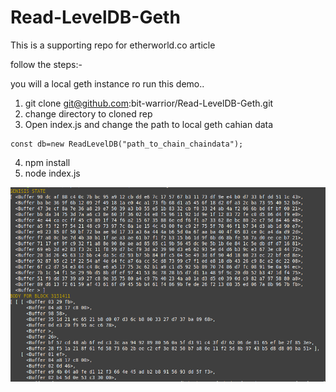 # Read-LevelDB-Geth

This is a supporting repo for etherworld.co article

follow the steps:-

you will a local geth instance ro run this demo..

1) git clone git@github.com:bit-warrior/Read-LevelDB-Geth.git
2) change directory to cloned rep 
3) Open index.js
 and change the path to local geth cahian data
 ````
 const db=new ReadLevelDB("path_to_chain_chaindata");
 
 ````
 4) npm install 
 5) node index.js
 
 ![alt text](https://github.com/bit-warrior/Read-LevelDB-Geth/blob/master/Screenshot%20from%202019-01-30%2020-36-59.png)
